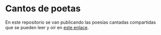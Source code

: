 # Cantos de poetas
 
En este repositorio se van publicando las poesías cantadas compartidas que se pueden leer y oir en [este enlace](https://jaalonso.github.io/Cantos-de-poetas/index.html).
